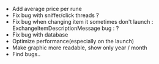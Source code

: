 - Add average price per rune
- Fix bug with sniffer/click threads ?
- Fix bug when changing item it sometimes don't launch : ExchangeItemDescriptionMessage bug : ?
- Fix bug with database
- Optimize performance(especially on the launch)
- Make graphic more readable, show only year / month
- Find bugs..
